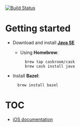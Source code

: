 [![Build Status](https://in.newpixeltheory.com/jenkins/buildStatus/icon?job=YetAnotherFitnessApp)](https://in.newpixeltheory.com/jenkins/job/YetAnotherFitnessApp/)

# Getting started

- Download and install **[Java SE]**

    - Using **Homebrew**:

            brew tap caskroom/cask
            brew cask install java

- Install **Bazel**:

        brew install bazel

# TOC

- [iOS documentation]

[Java SE]: https://www.oracle.com/technetwork/java/javase/downloads/index.html
[iOS documentation]: ios-app/README.md
